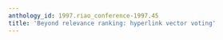 ```yaml
---
anthology_id: 1997.riao_conference-1997.45
title: 'Beyond relevance ranking: hyperlink vector voting'
---
```

